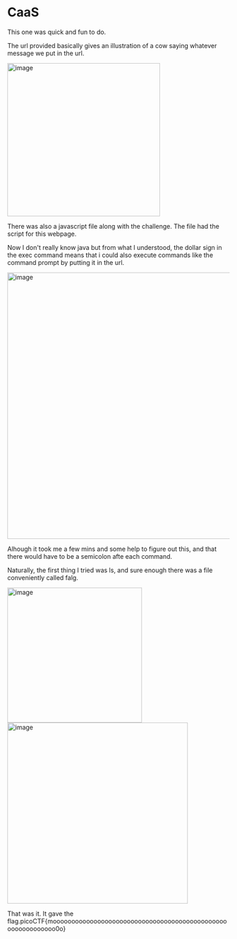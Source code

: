 # CaaS

This one was quick and fun to do.

The url provided basically gives an illustration of a cow saying whatever message we put in the url.

<img width="346" alt="image" src="https://github.com/Nisargs23/picoCTF/assets/148000598/ae85f83b-d488-4c38-8534-1f33391311e0">

There was also a javascript file along with the challenge. The file had the script for this webpage.

Now I don't really know java but from what I understood, the dollar sign in the exec command means that i could also execute commands like the command prompt by putting it in the url.

<img width="602" alt="image" src="https://github.com/Nisargs23/picoCTF/assets/148000598/f42820f9-5a43-42b5-86f8-d3cba1c326cb">

Alhough it took me a few mins and some help to figure out this, and that there would have to be a semicolon afte each command.

Naturally, the first thing I tried was ls, and sure enough there was a file conveniently called falg.

<img width="305" alt="image" src="https://github.com/Nisargs23/picoCTF/assets/148000598/70b77ac8-9879-4d51-babc-742dd74641dc">

<img width="409" alt="image" src="https://github.com/Nisargs23/picoCTF/assets/148000598/99c4df0d-9af4-45c0-96b3-5587794aec85">

That was it. It gave the flag.picoCTF{moooooooooooooooooooooooooooooooooooooooooooooooooooooooooooo0o}

